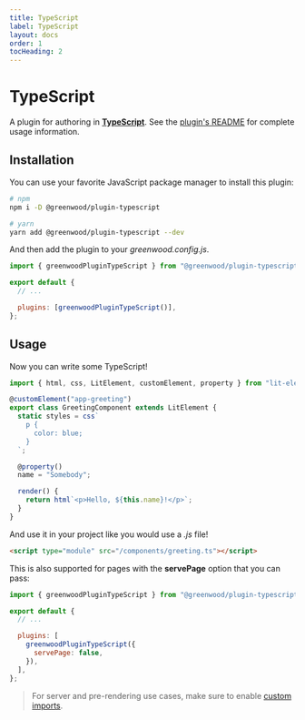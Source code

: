 ```yaml
---
title: TypeScript
label: TypeScript
layout: docs
order: 1
tocHeading: 2
---
```


# TypeScript

A plugin for authoring in [**TypeScript**](https://www.typescriptlang.org/). See the [plugin's README](https://github.com/ProjectEvergreen/greenwood/tree/master/packages/plugin-typescript) for complete usage information.

## Installation

You can use your favorite JavaScript package manager to install this plugin:

```bash
# npm
npm i -D @greenwood/plugin-typescript

# yarn
yarn add @greenwood/plugin-typescript --dev
```

And then add the plugin to your _greenwood.config.js_.

```javascript
import { greenwoodPluginTypeScript } from "@greenwood/plugin-typescript";

export default {
  // ...

  plugins: [greenwoodPluginTypeScript()],
};
```

## Usage

Now you can write some TypeScript!

```ts
import { html, css, LitElement, customElement, property } from "lit-element";

@customElement("app-greeting")
export class GreetingComponent extends LitElement {
  static styles = css`
    p {
      color: blue;
    }
  `;

  @property()
  name = "Somebody";

  render() {
    return html`<p>Hello, ${this.name}!</p>`;
  }
}
```

And use it in your project like you would use a _.js_ file!

```html
<script type="module" src="/components/greeting.ts"></script>
```

This is also supported for pages with the **servePage** option that you can pass:

```js
import { greenwoodPluginTypeScript } from "@greenwood/plugin-typescript";

export default {
  // ...

  plugins: [
    greenwoodPluginTypeScript({
      servePage: false,
    }),
  ],
};
```

> For server and pre-rendering use cases, make sure to enable [custom imports](/docs/pages/server-rendering/#custom-imports).

